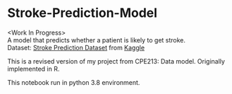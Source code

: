 # Stroke-Prediction-Model
&lt;Work In Progress&gt;<br>
 A model that predicts whether a patient is likely to get stroke.<br>
 Dataset: <a href = www.kaggle.com/fedesoriano/stroke-prediction-dataset>Stroke Prediction Dataset</a> from <a href = www.kaggle.com>Kaggle</a><br>
 
 This is a revised version of my project from CPE213: Data model.
 Originally implemented in R.
 
 This notebook run in python 3.8 environment.
